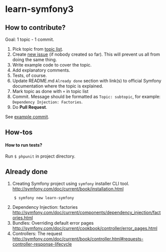 learn-symfony3
==============

## How to contribute?
Goal: 1 topic - 1 commit.

1. Pick topic from [topic list](TODO.md).
2. Create [new issue](https://github.com/kuusas/learn-symfony/issues/new) (if nobody created so far). This will prevent us all from doing the same thing.
3. Write example code to cover the topic.
4. Add explanatory comments.
5. Tests, of course.
6. Update README.md `Already done` section with link(s) to official Symfony documentation where the topic is explained.
7. Mark topic as done with `+` in topic list
8. Commit. Message should be formatted as `Topic: subtopic`, for example: `Dependency Injection: Factories`.
9. Do **Pull Request**.

See [example commit](https://github.com/kuusas/learn-symfony/commit/b6e30ff6bba8a0005696b48a37baf1991dd608e9).


## How-tos
#### How to run tests?
Run `$ phpunit` in project directory.

## Already done

1. Creating Symfony project using `symfony` installer CLI tool. http://symfony.com/doc/current/book/installation.html
```
    $ symfony new learn-symfony
```
2. Dependency Injection: factories http://symfony.com/doc/current/components/dependency_injection/factories.html
3. Bundles: Overriding default error pages http://symfony.com/doc/current/cookbook/controller/error_pages.html
4. Controllers: The request http://symfony.com/doc/current/book/controller.html#requests-controller-response-lifecycle